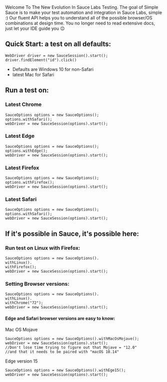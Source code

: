 Welcome To The New Evolution In Sauce Labs Testing.
The goal of Simple Sauce is to make your test automation and integration in Sauce Labs, simple :)
Our fluent API helps you to understand all of the possible browser/OS combinations at design time.
You no longer need to read extensive docs, just let your IDE guide you 😉

## Quick Start: a test on all defaults:

```WebDriver driver = new SauceSession().start();```
```driver.findElement("id").click()```

* Defaults are Windows 10 for non-Safari
* latest Mac for Safari
## Run a test on:

### Latest Chrome
```        
SauceOptions options = new SauceOptions();
options.withSafari();
webDriver = new SauceSession(options).start();
```
### Latest Edge
```        
SauceOptions options = new SauceOptions();
options.withEdge();
webDriver = new SauceSession(options).start();
```
### Latest Firefox
```        
SauceOptions options = new SauceOptions();
options.withFirefox();
webDriver = new SauceSession(options).start();
```

### Latest Safari
```        
SauceOptions options = new SauceOptions();
options.withSafari();
webDriver = new SauceSession(options).start();
```

## If it's possible in Sauce, it's possible here:
### Run test on Linux with Firefox:
```        
SauceOptions options = new SauceOptions().
withLinux().
withFirefox();
webDriver = new SauceSession(options).start();
```
### Setting Browser versions:
```        
SauceOptions options = new SauceOptions().
withLinux().
withChrome("72");
webDriver = new SauceSession(options).start();
```
#### Edge and Safari browser versions are easy to know:
Mac OS Mojave
```        
SauceOptions options = new SauceOptions().withMacOsMojave();
webDriver = new SauceSession(options).start();
//Don't lose time trying to figure out that Mojave = "12.0"
//and that it needs to be paired with "macOS 10.14"
```
Edge version 15
```        
SauceOptions options = new SauceOptions().withEge15();
webDriver = new SauceSession(options).start();
```
